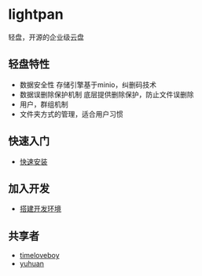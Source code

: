 # lightpan
轻盘，开源的企业级云盘

## 轻盘特性

+ 数据安全性
存储引擎基于minio，纠删码技术
+ 数据误删除保护机制
底层提供删除保护，防止文件误删除
+ 用户，群组机制
+ 文件夹方式的管理，适合用户习惯

## 快速入门
+ [快速安装](doc/快速安装.md)

## 加入开发
+ [搭建开发环境](doc/搭建开发环境.md)

## 共享者
+ [timeloveboy](https://github.com/timeloveboy/)
+ [yuhuan](https://github.com/huanbj2015)
